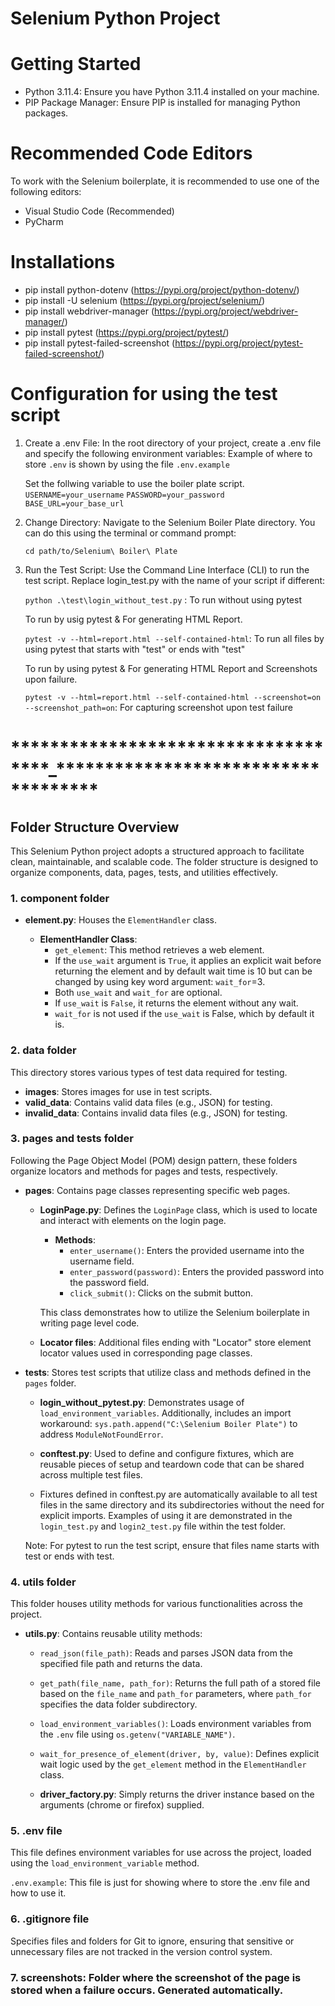 # Selenium Python Project

# Getting Started

- Python 3.11.4: Ensure you have Python 3.11.4 installed on your machine.
- PIP Package Manager: Ensure PIP is installed for managing Python packages.

# Recommended Code Editors

To work with the Selenium boilerplate, it is recommended to use one of the following editors:

- Visual Studio Code (Recommended)
- PyCharm

# Installations

- pip install python-dotenv (https://pypi.org/project/python-dotenv/)
- pip install -U selenium (https://pypi.org/project/selenium/)
- pip install webdriver-manager (https://pypi.org/project/webdriver-manager/)
- pip install pytest (https://pypi.org/project/pytest/)
- pip install pytest-failed-screenshot (https://pypi.org/project/pytest-failed-screenshot/)

# Configuration for using the test script

1. Create a .env File: In the root directory of your project, create a .env file and specify the following environment variables:
   Example of where to store `.env` is shown by using the file `.env.example`

   Set the follwing variable to use the boiler plate script.
   `USERNAME=your_username`
   `PASSWORD=your_password`
   `BASE_URL=your_base_url`

2. Change Directory: Navigate to the Selenium Boiler Plate directory. You can do this using the terminal or command prompt:

   `cd path/to/Selenium\ Boiler\ Plate`

3. Run the Test Script: Use the Command Line Interface (CLI) to run the test script. Replace login_test.py with the name of your script if different:

   `python .\test\login_without_test.py` : To run without using pytest

   To run by usig pytest &
   For generating HTML Report.

   `pytest -v --html=report.html --self-contained-html`: To run all files by using pytest that starts with "test" or ends with "test"

   To run by using pytest &
   For generating HTML Report and Screenshots upon failure.

   `pytest -v --html=report.html --self-contained-html --screenshot=on --screenshot_path=on`: For capturing screenshot upon test failure

# **\*\***\*\***\*\***\*\*\*\***\*\***\*\***\*\***\*\*\*\***\*\***\*\***\*\***\*\*\*\***\*\***\*\***\*\***\_**\*\***\*\***\*\***\*\*\*\***\*\***\*\***\*\***\*\*\*\***\*\***\*\***\*\***\*\*\*\***\*\***\*\***\*\***

## Folder Structure Overview

This Selenium Python project adopts a structured approach to facilitate clean, maintainable, and scalable code.
The folder structure is designed to organize components, data, pages, tests, and utilities effectively.

### 1. component folder

- **element.py**: Houses the `ElementHandler` class.

  - **ElementHandler Class**:
    - `get_element`: This method retrieves a web element.
    - If the `use_wait` argument is `True`, it applies an explicit wait before returning the element and by default wait time is 10 but can be changed by using key word argument: `wait_for`=3.
    - Both `use_wait` and `wait_for` are optional.
    - If `use_wait` is `False`, it returns the element without any wait.
    - `wait_for` is not used if the `use_wait` is False, which by default it is.

### 2. data folder

This directory stores various types of test data required for testing.

- **images**: Stores images for use in test scripts.
- **valid_data**: Contains valid data files (e.g., JSON) for testing.
- **invalid_data**: Contains invalid data files (e.g., JSON) for testing.

### 3. pages and tests folder

Following the Page Object Model (POM) design pattern, these folders organize locators and methods for pages and tests, respectively.

- **pages**: Contains page classes representing specific web pages.

  - **LoginPage.py**: Defines the `LoginPage` class, which is used to locate and interact with elements on the login page.

    - **Methods**:
      - `enter_username()`: Enters the provided username into the username field.
      - `enter_password(password)`: Enters the provided password into the password field.
      - `click_submit()`: Clicks on the submit button.

    This class demonstrates how to utilize the Selenium boilerplate in writing
    page level code.

  - **Locator files**: Additional files ending with "Locator" store element locator values used in corresponding page classes.

- **tests**: Stores test scripts that utilize class and methods defined in the `pages` folder.

  - **login_without_pytest.py**: Demonstrates usage of `load_environment_variables`. Additionally, includes an import workaround: `sys.path.append("C:\Selenium Boiler Plate")` to address `ModuleNotFoundError`.

  - **conftest.py**: Used to define and configure fixtures, which are reusable pieces of setup and teardown code that can be shared across multiple test files.
  - Fixtures defined in conftest.py are automatically available to all test files in the same directory and its subdirectories without the need for explicit imports. Examples of using it are demonstrated in the `login_test.py` and `login2_test.py` file within the test folder.

  Note: For pytest to run the test script, ensure that files name starts with test or ends with test.

### 4. utils folder

This folder houses utility methods for various functionalities across the project.

- **utils.py**: Contains reusable utility methods:

  - `read_json(file_path)`: Reads and parses JSON data from the specified file path and returns the data.
  - `get_path(file_name, path_for)`: Returns the full path of a stored file based on the `file_name` and `path_for` parameters, where `path_for` specifies the data folder subdirectory.
  - `load_environment_variables()`: Loads environment variables from the `.env` file using `os.getenv("VARIABLE_NAME")`.
  - `wait_for_presence_of_element(driver, by, value)`: Defines explicit wait logic used by the `get_element` method in the `ElementHandler` class.

  - **driver_factory.py**: Simply returns the driver instance based on the arguments (chrome or firefox) supplied.

### 5. .env file

This file defines environment variables for use across the project, loaded using the `load_environment_variable` method.

`.env.example`: This file is just for showing where to store the .env file and how to use it.

### 6. .gitignore file

Specifies files and folders for Git to ignore, ensuring that sensitive or unnecessary files are not tracked in the version control system.

### 7. screenshots: Folder where the screenshot of the page is stored when a failure occurs. Generated automatically.
